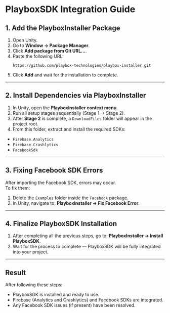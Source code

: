 # PlayboxSDK Integration Guide

## 1. Add the PlayboxInstaller Package

1. Open Unity.
2. Go to **Window → Package Manager**.
3. Click **Add package from Git URL...**.
4. Paste the following URL:
   ```
   https://github.com/playbox-technologies/playbox-installer.git
   ```
5. Click **Add** and wait for the installation to complete.

---

## 2. Install Dependencies via PlayboxInstaller

1. In Unity, open the **PlayboxInstaller context menu**.
2. Run all setup stages sequentially (Stage 1 → Stage 2).
3. After **Stage 2** is complete, a `DownloadFiles` folder will appear in the project root.
4. From this folder, extract and install the required SDKs:
  - `Firebase.Analytics`
  - `Firebase.Crashlytics`
  - `FacebookSdk`

---

## 3. Fixing Facebook SDK Errors

After importing the Facebook SDK, errors may occur.  
To fix them:
1. Delete the `Examples` folder inside the `Facebook` package.
2. In Unity, navigate to: **PlayboxInstaller → Fix Facebook Error**.

---

## 4. Finalize PlayboxSDK Installation

1. After completing all the previous steps, go to:
   **PlayboxInstaller → Install PlayboxSDK**.
2. Wait for the process to complete — PlayboxSDK will be fully integrated into your project.

---

## Result

After following these steps:
- PlayboxSDK is installed and ready to use.
- Firebase (Analytics and Crashlytics) and Facebook SDKs are integrated.
- Any Facebook SDK issues (if present) have been resolved.

